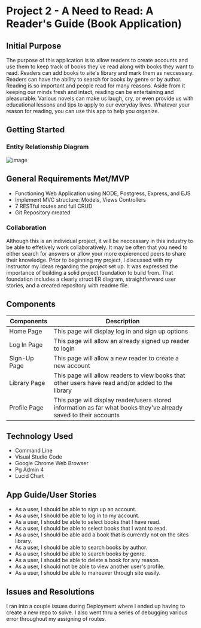# Project 2 - A Need to Read: A Reader's Guide (Book Application)
## Initial Purpose
The purpose of this application is to allow readers to create accounts and use them to keep track of books they've read along with books they want to read. Readers can add books to site's library and mark them as neccessary. Readers can have the ability to search for books by genre or by author. Reading is so important and people read for many reasons. Aside from it keeping our minds fresh and intact, reading can be entertaining and pleasurable. Various novels can make us laugh, cry, or even provide us with educational lessons and tips to apply to our everyday lives. Whatever your reason for reading, you can use this app to help you organize.  

## Getting Started
### Entity Relationship Diagram
![image](https://user-images.githubusercontent.com/68744076/97807143-c0901300-1c24-11eb-9cf2-dc6c3169de22.png)

## General Requirements Met/MVP
  * Functioning Web Application using NODE, Postgress, Express, and EJS
  * Implement MVC structure: Models, Views Controllers
  * 7 RESTful routes and full CRUD
  * Git Repository created

### Collaboration
Although this is an individual project, it will be neccessary in this industry to be able to effetively work collaboratively. It may be often that you need to either search for answers or allow your more expierenced peers to share their knowledge. Prior to beginning my project, I discussed with my instructor my ideas regarding the project set up. It was expressed the importance of building a solid project foundation to build from. That foundation includes a clearly struct ER diagram, straightforward user stories, and a created repository with readme file. 
## Components
|**Components**| **Description**|
| -------------| ---------------|
| Home Page    | This page will display log in and sign up options|
| Log In Page  | This page will allow an already signed up reader to login|
| Sign-Up Page | This page will allow a new reader to create a new account|
| Library Page | This page will allow readers to view books that other users have read and/or added to the library|
| Profile Page | This page will display reader/users stored information as far what books they've already saved to their accounts|

## Technology Used
* Command Line
* Visual Studio Code
* Google Chrome Web Browser
* Pg Admin 4
* Lucid Chart

## App Guide/User Stories
- As a user, I should be able to sign up an account.
- As a user, I should be able to log in to my account.
- As a user, I should be able to select books that I have read. 
- As a user, I should be able to select books that I want to read. 
- As a user, I should be able add a book that is currently not on the sites library. 
- As a user, I should be able to search books by author. 
- As a user, I should be able to search books by genre. 
- As a user, I should be able to delete a book for any reason. 
- As a user, I should not be able to view another user's profile. 
- As a user, I should be able to maneuver through site easily.

## Issues and Resolutions

I ran into a couple issues during Deployment where I ended up having to create a new repo to solve. I also went thru a series of debugging various error throughout my assigning of routes. 

